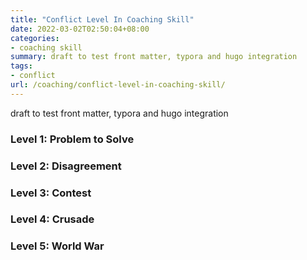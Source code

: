 ```yaml
---
title: "Conflict Level In Coaching Skill"
date: 2022-03-02T02:50:04+08:00
categories:
- coaching skill
summary: draft to test front matter, typora and hugo integration
tags:
- conflict
url: /coaching/conflict-level-in-coaching-skill/
---
```


draft to test front matter, typora and hugo integration

### Level 1: Problem to Solve

### Level 2: Disagreement

### Level 3: Contest

### Level 4: Crusade

### Level 5: World War



